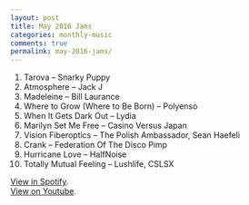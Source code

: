 ```yaml
---
layout: post
title: May 2016 Jams
categories: monthly-music
comments: true
permalink: may-2016-jams/
---
```


1. Tarova – Snarky Puppy
2. Atmosphere – Jack J
3. Madeleine – Bill Laurance
4. Where to Grow (Where to Be Born) – Polyenso
5. When It Gets Dark Out – Lydia
6. Marilyn Set Me Free – Casino Versus Japan
7. Vision Fiberoptics – The Polish Ambassador, Sean Haefeli
8. Crank – Federation Of The Disco Pimp
9. Hurricane Love – HalfNoise
10. Totally Mutual Feeling – Lushlife, CSLSX

[View in Spotify][spotify].  
[View on Youtube][youtube].

[spotify]: https://open.spotify.com/user/fred.hohman/playlist/0Jm0MAjkQ9a2qEbNKdorE1 "View in Spotify."
[youtube]: https://www.youtube.com/playlist?list=PL7t4sFPlrvYXikCBCbTD2Jsw3OE7U6eP4 "View on Youtube."